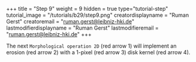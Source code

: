 +++
title = "Step 9"
weight = 9
hidden = true
type="tutorial-step"
tutorial_image = "/tutorials/b29/step9.png"
creatordisplayname = "Ruman Gerst"
creatoremail = "ruman.gerst@leibniz-hki.de"
lastmodifierdisplayname = "Ruman Gerst"
lastmodifieremail = "ruman.gerst@leibniz-hki.de"
+++

The next `Morphological operation 2D` (red arrow 1) will implement an erosion (red arrow 2) with a  1-pixel (red arrow 3) disk kernel (red arrow 4). 